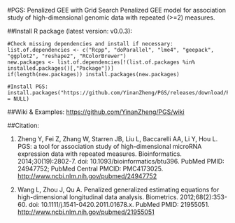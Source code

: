 #PGS: Penalized GEE with Grid Search
Penalized GEE model for association study of high-dimensional genomic data with repeated (>=2) measures. 

##Install R package (latest version: v0.0.3):
    
    #Check missing dependencies and install if necessary:
    list.of.dependencies <- c("Rcpp", "doParallel", "lme4", "geepack", "ggplot2", "reshape2", "RColorBrewer")
    new.packages <- list.of.dependencies[!(list.of.packages %in% installed.packages()[,"Package"])]
    if(length(new.packages)) install.packages(new.packages)

    #Install PGS:
    install.packages("https://github.com/YinanZheng/PGS/releases/download/PGS_v0.0.3/PGS.zip",repos = NULL)
    
##Wiki & Examples:
https://github.com/YinanZheng/PGS/wiki

##Citation:
1.	Zheng Y, Fei Z, Zhang W, Starren JB, Liu L, Baccarelli AA, Li Y, Hou L. PGS: a tool for association study of high-dimensional microRNA expression data with repeated measures. Bioinformatics. 2014;30(19):2802-7. doi: 10.1093/bioinformatics/btu396. PubMed PMID: 24947752; PubMed Central PMCID: PMC4173025. http://www.ncbi.nlm.nih.gov/pubmed/24947752

2.	Wang L, Zhou J, Qu A. Penalized generalized estimating equations for high-dimensional longitudinal data analysis. Biometrics. 2012;68(2):353-60. doi: 10.1111/j.1541-0420.2011.01678.x. PubMed PMID: 21955051. http://www.ncbi.nlm.nih.gov/pubmed/21955051




